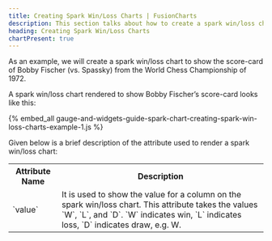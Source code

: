 ```yaml
---
title: Creating Spark Win/Loss Charts | FusionCharts
description: This section talks about how to create a spark win/loss chart.
heading: Creating Spark Win/Loss Charts
chartPresent: true
---
```


As an example, we will create a spark win/loss chart to show the score-card of Bobby Fischer (vs. Spassky) from the World Chess Championship of 1972.

A spark win/loss chart rendered to show Bobby Fischer’s score-card looks like this:

{% embed_all gauge-and-widgets-guide-spark-chart-creating-spark-win-loss-charts-example-1.js %}

Given below is a brief description of the attribute used to render a spark win/loss chart:

<table>
  <tr>
    <th>Attribute Name</th>
    <th>Description</th>
  </tr>
  <tr>
    <td>`value`</td>
    <td>It is used to show the value for a column on the spark win/loss chart. This attribute takes the values `W`, `L`, and `D`. `W` indicates win, `L` indicates loss, `D` indicates draw, e.g. W.</td>
  </tr>
</table>